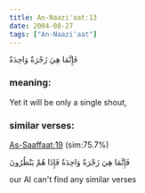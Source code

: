 ```yaml
---
title: An-Naazi'aat:13
date: 2004-08-27
tags: ["An-Naazi'aat"]
---
```

فَإِنَّمَا هِيَ زَجْرَةٌ وَاحِدَةٌ
### meaning: 
Yet it will be only a single shout,
### similar verses: 

[As-Saaffaat:19](/37/19) (sim:75.7%)

فَإِنَّمَا هِيَ زَجْرَةٌ وَاحِدَةٌ فَإِذَا هُمْ يَنْظُرُونَ

our AI can't find any similar verses



